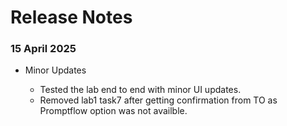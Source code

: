 # Release Notes

### 15 April 2025

- Minor Updates
    
    - Tested the lab end to end with minor UI updates.
    - Removed lab1 task7 after getting confirmation from TO as Promptflow option was not availble.
